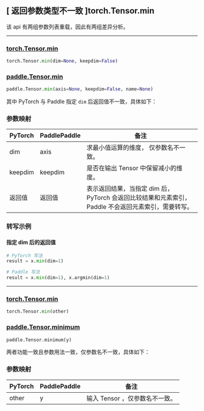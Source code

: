 ## [ 返回参数类型不一致 ]torch.Tensor.min

该 api 有两组参数列表重载，因此有两组差异分析。

-----------------------------------------------

### [torch.Tensor.min](https://pytorch.org/docs/stable/generated/torch.Tensor.min.html)

```python
torch.Tensor.min(dim=None, keepdim=False)
```

### [paddle.Tensor.min](https://www.paddlepaddle.org.cn/documentation/docs/zh/develop/api/paddle/Tensor_cn.html#min-axis-none-keepdim-false-name-none)

```python
paddle.Tensor.min(axis=None, keepdim=False, name=None)
```

其中 PyTorch 与 Paddle 指定 `dim` 后返回值不一致，具体如下：

### 参数映射

| PyTorch       | PaddlePaddle | 备注                                                   |
| ------------- | ------------ | ------------------------------------------------------ |
| dim           | axis         | 求最小值运算的维度， 仅参数名不一致。                                      |
| keepdim       | keepdim      | 是否在输出 Tensor 中保留减小的维度。  |
| 返回值           | 返回值            | 表示返回结果，当指定 dim 后，PyTorch 会返回比较结果和元素索引， Paddle 不会返回元素索引，需要转写。               |

### 转写示例

#### 指定 dim 后的返回值
```python
# PyTorch 写法
result = x.min(dim=1)

# Paddle 写法
result = x.min(dim=1), x.argmin(dim=1)
```

--------------------------------------------------------------

### [torch.Tensor.min](https://pytorch.org/docs/stable/generated/torch.Tensor.min.html)

```python
torch.Tensor.min(other)
```

### [paddle.Tensor.minimum](https://www.paddlepaddle.org.cn/documentation/docs/zh/develop/api/paddle/Tensor_cn.html#minimum-y-axis-1-name-none)

```python
paddle.Tensor.minimum(y)
```

两者功能一致且参数用法一致，仅参数名不一致，具体如下：

### 参数映射

| PyTorch           | PaddlePaddle           | 备注                                 |
| ----------------- | ---------------------- | ------------------------------------ |
|  other            |             y          | 输⼊ Tensor ，仅参数名不一致。         |
